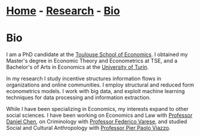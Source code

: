 # [Home](./index.html)  -  [Research](./research.html) - [Bio](./bio.html)

# Bio

I am a PhD candidate at the [Toulouse School of Economics](https://www.tse-fr.eu/). I obtained my Master's degree in Economic Theory and Econometrics at TSE, and a Bachelor's of Arts in Economics at the [University of Turin](https://en.unito.it/).

In my research I study incentive structures information flows in organizations and online communities. I employ structural and reduced form econometrics models. I work with big data, and exploit machine learning techniques for data processing and information extraction.

While I have been specializing in Economics, my interests expand to other social sciences. I have been working on Economics and Law with [Professor Daniel Chen](https://users.nber.org/~dlchen/), on Criminology with [Professor Federico Varese](https://federicovarese.com/), and studied Social and Cultural Anthropology with [Professor Pier Paolo Viazzo](https://www.dcps.unito.it/do/docenti.pl/Show?_id=pviazzo#tab-profilo).
